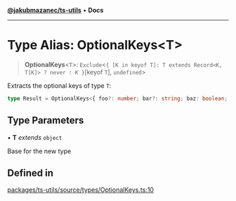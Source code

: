 [**@jakubmazanec/ts-utils**](../README.md) • **Docs**

---

# Type Alias: OptionalKeys\<T\>

> **OptionalKeys**\<`T`\>:
> `Exclude`\<`{ [K in keyof T]: T extends Record<K, T[K]> ? never : K }`\[keyof `T`\], `undefined`\>

Extracts the optional keys of type `T`:

```TypeScript
type Result = OptionalKeys<{ foo?: number; bar?: string; baz: boolean; }>; // `typeof Result` is `'foo' | 'bar`
```

## Type Parameters

• **T** _extends_ `object`

Base for the new type

## Defined in

[packages/ts-utils/source/types/OptionalKeys.ts:10](https://github.com/jakubmazanec/tools/blob/863f04cbbb9368fd023f0309084819aa9247d808/packages/ts-utils/source/types/OptionalKeys.ts#L10)
